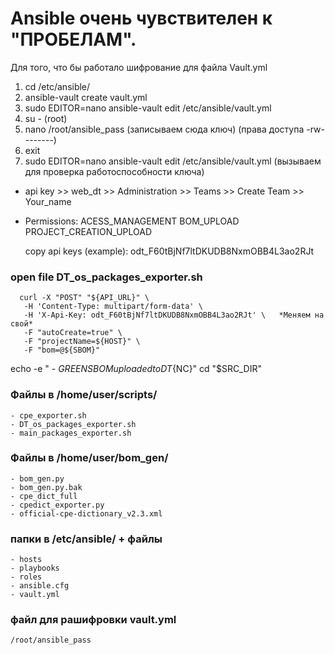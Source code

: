 # Ansible очень чувствителен к "ПРОБЕЛАМ".

Для того, что бы работало шифрование для файла Vault.yml 

1. cd /etc/ansible/
2. ansible-vault create vault.yml 
3. sudo EDITOR=nano ansible-vault edit /etc/ansible/vault.yml
4. su - (root)
5. nano /root/ansible_pass (записываем сюда ключ) (права доступа -rw--------)
6. exit
7. sudo EDITOR=nano ansible-vault edit /etc/ansible/vault.yml (вызываем для проверка работоспособности ключа)



- api key >> web_dt >> Administration >> Teams >> Create Team >> Your_name
- Permissions: 
	ACESS_MANAGEMENT
	BOM_UPLOAD
	PROJECT_CREATION_UPLOAD

	copy api keys (example): odt_F60tBjNf7ltDKUDB8NxmOBB4L3ao2RJt 



###	open file DT_os_packages_exporter.sh


	  curl -X "POST" "${API_URL}" \
       -H 'Content-Type: multipart/form-data' \
       -H 'X-Api-Key: odt_F60tBjNf7ltDKUDB8NxmOBB4L3ao2RJt' \   *Меняем на свой*
       -F "autoCreate=true" \
       -F "projectName=${HOST}" \
       -F "bom=@${SBOM}"
  echo -e " - ${GREEN}SBOM uploaded to DT${NC}"
  cd "$SRC_DIR"



### Файлы в /home/user/scripts/
	- cpe_exporter.sh
	- DT_os_packages_exporter.sh
	- main_packages_exporter.sh

### Файлы в /home/user/bom_gen/
	- bom_gen.py
	- bom_gen.py.bak
	- cpe_dict_full
	- cpedict_exporter.py
	- official-cpe-dictionary_v2.3.xml

### папки в /etc/ansible/ + файлы
	- hosts
	- playbooks
	- roles 
	- ansible.cfg
	- vault.yml


### файл для рашифровки vault.yml 
    /root/ansible_pass


